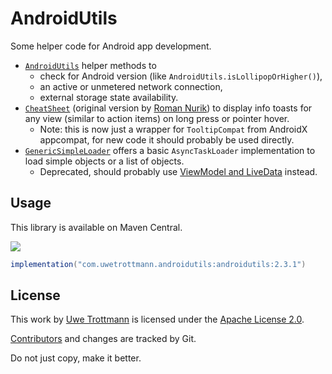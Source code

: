 # AndroidUtils

Some helper code for Android app development.

* [`AndroidUtils`](androidutils/src/main/java/com/uwetrottmann/androidutils/AndroidUtils.java)
  helper methods to
  * check for Android version (like `AndroidUtils.isLollipopOrHigher()`),
  * an active or unmetered network connection,
  * external storage state availability.
* [`CheatSheet`](androidutils/src/main/java/com/uwetrottmann/androidutils/CheatSheet.java)
  (original version by [Roman Nurik](https://gist.github.com/romannurik/3982005)) to display info toasts for any view (similar to action items) on long press or pointer hover.
  * Note: this is now just a wrapper for `TooltipCompat` from AndroidX appcompat, for new code it should probably be used directly.
* [`GenericSimpleLoader`](androidutils/src/main/java/com/uwetrottmann/androidutils/GenericSimpleLoader.java)
  offers a basic `AsyncTaskLoader` implementation to load simple objects or a list of objects.
  * Deprecated, should probably use [ViewModel and LiveData](https://developer.android.com/topic/libraries/architecture/livedata) instead.

## Usage
This library is available on Maven Central.

<a href="https://search.maven.org/search?q=com.uwetrottmann.androidutils"><img src="https://img.shields.io/maven-central/v/com.uwetrottmann.androidutils/androidutils.svg?style=flat-square"></a>

```groovy
implementation("com.uwetrottmann.androidutils:androidutils:2.3.1")
```

## License

This work by [Uwe Trottmann](https://uwetrottmann.com) is licensed under the [Apache License 2.0](LICENSE.txt).

[Contributors](https://github.com/UweTrottmann/AndroidUtils/graphs/contributors) and changes are tracked by Git.

Do not just copy, make it better.
